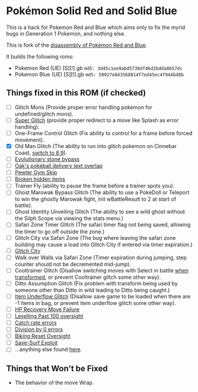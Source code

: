 # Pokémon Solid Red and Solid Blue

This is a hack for Pokemon Red and Blue which aims only to fix the myrid bugs in Generation 1 Pokemon, and nothing else.

This is fork of the [disassembly of Pokémon Red and Blue](https://github.com/pret/pokered).

It builds the following roms:

* Pokemon Red (UE) [S][!].gb  `md5: 3d45c1ee9abd5738df46d2bdda8b57dc`
* Pokemon Blue (UE) [S][!].gb `md5: 50927e843568814f7ed45ec4f944bd8b`

## Things fixed in this ROM (if checked)
* [ ] Glitch Mons (Provide proper error handling pokemon for undefined/glitch mons).
* [ ] [Super Glitch](https://bulbapedia.bulbagarden.net/wiki/Super_Glitch_(move)) (provide proper redirect to a move like Splash as error handling).
* [ ] One-Frame Control Glitch (Fix ability to control for a frame before forced movement).
* [X] Old Man Glitch (The ability to run into glitch pokemon on Cinnebar Coast, [switch to 8,9](https://discordapp.com/channels/333356453928894466/333366468794122240/672666681906298920)).
* [ ] [Evolutionary stone bypass](https://bulbapedia.bulbagarden.net/wiki/List_of_glitches_in_Generation_I#Evolutionary_stone_bypassing)
* [ ] [Oak's pokeball delivery text overlap](https://bulbapedia.bulbagarden.net/wiki/List_of_glitches_in_Generation_I#Oak_Pok.C3.A9_Ball_delivery_text_overlapping)
* [ ] [Pewter Gym Skip](https://bulbapedia.bulbagarden.net/wiki/Pewter_Gym_skip_glitch)
* [ ] [Broken hidden items](https://bulbapedia.bulbagarden.net/wiki/Broken_hidden_items)
* [ ] Trainer Fly (ability to pause the frame before a trainer spots you).
* [ ] Ghost Marowak Bypass Glitch (The ability to use a PokeDoll or Teleport to win the ghostly Marowak fight, init wBattleResult  to 2 at start of battle).
* [ ] Ghost Identity Unveiling Glitch (The ability to see a wild ghost without the Silph Scope via viewing the stats menu.)
* [ ] Safari Zone Timer Glitch (The safari timer flag not being saved, allowing the timer to go off outside the zone.)
* [ ] Glitch City via Safari Zone (The bug where leaving the safari zone building may cause a load into Glitch City if entered via timer expiration.)
* [ ] [Glitch City](https://bulbapedia.bulbagarden.net/wiki/Glitch_City)
* [ ] Walk over Walls via Safari Zone (Timer expiration during jumping, step counter should not be decremented mid-jump).
* [ ] Cooltrainer Glitch (Disallow switching moves with Select in battle [when transformed](https://bulbapedia.bulbagarden.net/wiki/List_of_glitches_in_Generation_I#--), or prevent Cooltrainer glitch some other way).
* [ ] Ditto Assumption Glitch (Fix problem with transform being used by someone other than Ditto in wild leading to Ditto being caught.)
* [ ] [Item Underflow Glitch](https://bulbapedia.bulbagarden.net/wiki/Item_underflow) (Disallow save game to be loaded when there are -1 items in bag, or prevent item underflow glitch some other way).
* [ ] [HP Recovery Move Failure](https://bulbapedia.bulbagarden.net/wiki/List_of_glitches_in_Generation_I#HP_recovery_move_failure)
* [ ] [Levelling Past 100 oversight](https://bulbapedia.bulbagarden.net/wiki/List_of_glitches_in_Generation_I#Leveling_past_100)
* [ ] [Catch rate errors](https://bulbapedia.bulbagarden.net/wiki/List_of_glitches_in_Generation_I#Catch_rate_errors)
* [ ] [Division by 0 errors](https://bulbapedia.bulbagarden.net/wiki/List_of_glitches_in_Generation_I#Division_by_0)
* [ ] [Biking Reset Oversight](https://bulbapedia.bulbagarden.net/wiki/List_of_glitches_in_Generation_I#Save_reset_oversight)
* [ ] [Save-Surf Exploit](https://bulbapedia.bulbagarden.net/wiki/List_of_glitches_in_Generation_I#Save_Surf_exploit)
* [ ] ...anything else found [here](https://bulbapedia.bulbagarden.net/wiki/List_of_glitches_in_Generation_I).

## Things that Won't be Fixed
* The behavior of the move Wrap.
